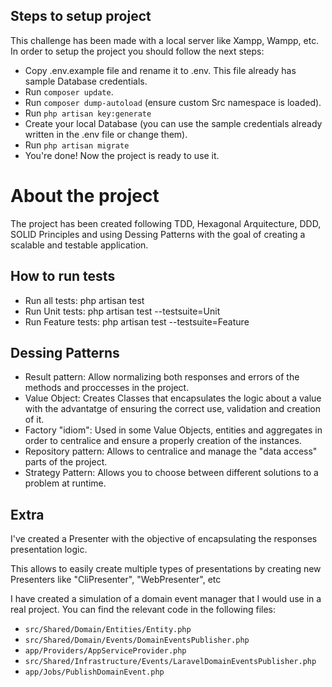 ## Steps to setup project

This challenge has been made with a local server like Xampp, Wampp, etc.
In order to setup the project you should follow the next steps:

- Copy .env.example file and rename it to .env. This file already has sample Database credentials.
- Run `composer update`.
- Run `composer dump-autoload` (ensure custom Src namespace is loaded).
- Run `php artisan key:generate`
- Create your local Database (you can use the sample credentials already written in the .env file or change them).
- Run `php artisan migrate`
- You're done! Now the project is ready to use it.

# About the project
The project has been created following TDD, Hexagonal Arquitecture, DDD, SOLID Principles and using Dessing Patterns with the goal of creating a scalable and testable application.

## How to run tests
- Run all tests: php artisan test
- Run Unit tests: php artisan test --testsuite=Unit
- Run Feature tests: php artisan test --testsuite=Feature

## Dessing Patterns

- Result pattern: Allow normalizing both responses and errors of the methods and proccesses in the project.
- Value Object: Creates Classes that encapsulates the logic about a value with the advantatge of ensuring the correct use, validation and creation of it.
- Factory "idiom": Used in some Value Objects, entities and aggregates in order to centralice and ensure a properly creation of the instances.
- Repository pattern: Allows to centralice and manage the "data access" parts of the project.
- Strategy Pattern: Allows you to choose between different solutions to a problem at runtime.


## Extra

I've created a Presenter with the objective of encapsulating the responses presentation logic.

This allows to easily create multiple types of presentations by creating new Presenters like "CliPresenter", "WebPresenter", etc


I have created a simulation of a domain event manager that I would use in a real project. You can find the relevant code in the following files:

- `src/Shared/Domain/Entities/Entity.php`
- `src/Shared/Domain/Events/DomainEventsPublisher.php`
- `app/Providers/AppServiceProvider.php`
- `src/Shared/Infrastructure/Events/LaravelDomainEventsPublisher.php`
- `app/Jobs/PublishDomainEvent.php`